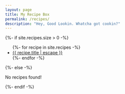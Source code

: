 ```yaml
---
layout: page
title: My Recipe Box
permalink: /recipes/
description: "Hey, Good Lookin. Whatcha got cookin?"
---
```

{%- if site.recipes.size > 0 -%}
<ul class="more-space">
  {%- for recipe in site.recipes -%}
    <li><a class="recipe-link" href="{{ recipe.url | relative_url }}">{{ recipe.title | escape }}</a></li>
  {%- endfor -%}
</ul>
{%- else -%}
<p>No recipes found!</p>
{%- endif -%}